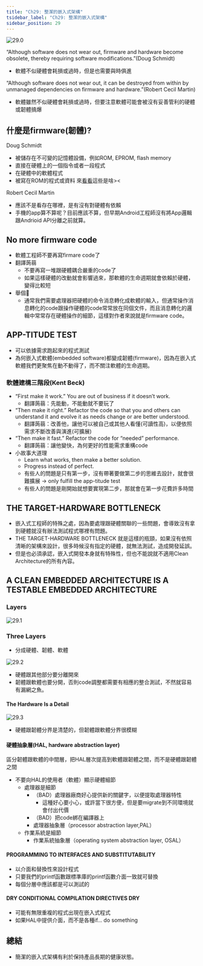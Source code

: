 ```yaml
---
title: "Ch29: 整潔的嵌入式架構"
tsidebar_label: "Ch29: 整潔的嵌入式架構"
sidebar_position: 29
---
```


![29.0](./ch29/29.0.png)

“Although software does not wear out, firmware and hardware become obsolete, thereby requiring software modifications.”(Doug Schmidt)
- 軟體不似硬體會耗損或過時，但是也需要與時俱進

“Although software does not wear out, it can be destroyed from within by unmanaged dependencies on firmware and hardware.”(Robert Cecil Martin)
- 軟體雖然不似硬體會耗損或過時，但要注意軟體可能會被沒有妥善管利的硬體或韌體搞爆

## 什麼是firmware(韌體)?
Doug Schmidt
- 被儲存在不可變的記憶體設備，例如ROM, EPROM, flash memory
- 直接在硬體上的一個指令或者一段程式
- 在硬體中的軟體程式
- 被寫在ROM的程式或資料
來[看看](https://ppfocus.com/0/dia795597.html)這些是啥><

Robert Cecil Martin
- 應該不是看存在哪裡，是有沒有對硬體有依賴
- 手機的app算不算呢？目前應該不算，但早期Android工程師沒有將App邏輯跟Andrioid API分離之前就算。

## No more firmware code
- 軟體工程師不要再寫firmare code了
- 翻譯蒟蒻
    - 不要再寫一堆跟硬體耦合嚴重的code了
    - 如果這樣硬體的改動就會影響過來，那軟體的生命週期就會依賴於硬體，變得比較短
- 舉個🌰
    - 通常我們需要處理器把硬體的命令消息轉化成軟體的輸入，但通常操作消息轉化的code跟操作硬體的code常常放在同個文件，而且消息轉化的邏輯中常常存在硬體操作的細節，這樣對作者來說就是firmware code。

## APP-TITUDE TEST
- 可以依據需求跑起來的程式測試
- 為何嵌入式軟體(embedded software)都變成韌體(firmware)，因為在嵌入式軟體我們更聚焦在動不動得了，而不關注軟體的生命週期。

### 軟體建構三階段(Kent Beck)
- “First make it work.” You are out of business if it doesn’t work.
    - 翻譯蒟蒻：先能動，不能動就不要玩了
- “Then make it right.” Refactor the code so that you and others can understand it and evolve it as needs change or are better understood.
    - 翻譯蒟蒻：改善他，讓他可以被自己或其他人看懂(可讀性高)，以便依照需求不斷改善與演進(可擴展)
- “Then make it fast.” Refactor the code for “needed” performance.
    - 翻譯蒟蒻：讓他變快，為何更好的性能需求重構code
- 小故事大道理
    - Learn what works, then make a better solution.
    - Progress instead of perfect.
    - 有些人的問題是只有第一步，沒有帶著要做第二步的思維去設計，就會很難擴展 -> only fulfill the app-titude test
    - 有些人的問題是剛開始就想要實現第二步，那就會在第一步花費許多時間

## THE TARGET-HARDWARE BOTTLENECK
- 嵌入式工程師的特殊之處，因為要處理跟硬體關聯的一些問題，會導致沒有拿到硬體就沒有辦法測試程式哪裡有問題。
- THE TARGET-HARDWARE BOTTLENECK 就是這樣的瓶頸，如果沒有依照清晰的架構來設計，很多時候沒有指定的硬體，就無法測試，造成開發延誤。
- 但是也必須承認，嵌入式開發本身就有特殊性，但也不能說就不適用Clean Architecture的所有內容。

## A CLEAN EMBEDDED ARCHITECTURE IS A TESTABLE EMBEDDED ARCHITECTURE
### Layers
![29.1](./ch29/29.1.png)
### Three Layers
- 分成硬體、韌體、軟體

![29.2](./ch29/29.2.png)
- 硬體跟其他部分要分離開來
- 韌體跟軟體也要分開，否則code調整都需要有相應的整合測試，不然就容易有漏網之魚。

#### The Hardware Is a Detail
![29.3](./ch29/29.3.png)
- 硬體跟韌體分界是清楚的，但韌體跟軟體分界很模糊

#### 硬體抽象層(HAL, hardware abstraction layer)
區分韌體跟軟體的中間層，把HAL層次提高到軟體跟韌體之間，而不是硬體跟韌體之間
- 不要向HAL的使用者（軟體）顯示硬體細節
    - 處理器是細節
        - （BAD）處理器廠商好心提供新的關鍵字，以便提取處理器特性
            - 這種好心要小心，或許當下很方便，但是要migrate到不同環境就會付出代價
        - （BAD）把code綁在編譯器上
        - 處理器抽象層（processor abstraction layer,PAL）
    - 作業系統是細節
        - 作業系統抽象層（operating system abstraction layer, OSAL）

#### PROGRAMMING TO INTERFACES AND SUBSTITUTABILITY
- 以介面和替換性來設計程式
- 只要我們的printf函數跟標準庫的printf函數介面一致就可替換
- 每個分層中應該都是可以測試的

#### DRY CONDITIONAL COMPILATION DIRECTIVES DRY
- 可能有無限重複的程式出現在嵌入式程式
- 如果HAL中提供介面，而不是各種if... do something

## 總結
- 簡潔的嵌入式架構有利於保持產品長期的健康狀態。
